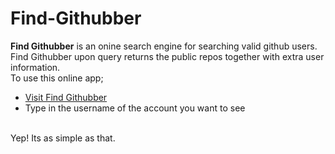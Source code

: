 # Find-Githubber
**Find Githubber** is an onine search engine for searching valid github users. Find Githubber upon query returns the public repos together with extra user information.
<br>
To use this online app;
<br>
- [Visit Find Githubber](https://github.com/hendrixgotcodes/Find-Githubber)
- Type in the username of the account you want to see
<br>
Yep! Its as simple as that.
